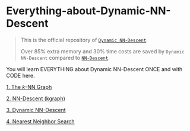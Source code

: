 # Everything-about-Dynamic-NN-Descent

> This is the official repository of [`Dynamic NN-Descent`](https://ieeexplore.ieee.org/document/10679929).
> 
> Over 85% extra memory and 30% time costs are saved by `Dynamic NN-Descent` compared to [`NN-Descent`](https://github.com/aaalgo/kgraph).

You will learn EVERYTHING about Dynamic NN-Descent ONCE and with CODE here.

[1. The *k*-NN Graph](./docs/kNN-Graph.md)

[2. NN-Descent (kgraph)](./docs/NN-Descent.md)

[3. Dynamic NN-Descent](./docs/DynamicNNDescent.md)

[4. Nearest Neighbor Search](./docs/NNSearch.md)